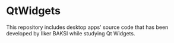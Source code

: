 # QtWidgets
This repository includes desktop apps' source code that has been developed by Ilker BAKSI while studying Qt Widgets.

